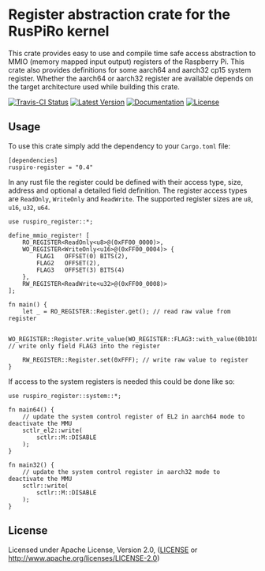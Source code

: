 # Register abstraction crate for the RusPiRo kernel

This crate provides easy to use and compile time safe access abstraction to MMIO (memory mapped input output) registers of the Raspberry Pi.
This crate also provides definitions for some aarch64 and aarch32 cp15 system register. Whether the aarch64 or aarch32 register are available depends on the target architecture used while building this crate.

[![Travis-CI Status](https://api.travis-ci.org/RusPiRo/ruspiro-register.svg?branch=master)](https://travis-ci.org/RusPiRo/ruspiro-register)
[![Latest Version](https://img.shields.io/crates/v/ruspiro-register.svg)](https://crates.io/crates/ruspiro-register)
[![Documentation](https://docs.rs/ruspiro-register/badge.svg)](https://docs.rs/ruspiro-register)
[![License](https://img.shields.io/crates/l/ruspiro-register.svg)](https://github.com/RusPiRo/ruspiro-register#license)

## Usage

To use this crate simply add the dependency to your ``Cargo.toml`` file:
```
[dependencies]
ruspiro-register = "0.4"
```

In any rust file the register could be defined with their access type, size, address and optional a detailed field definition.
The register access types are ``ReadOnly``, ``WriteOnly`` and ``ReadWrite``. The supported register sizes are `u8`, ``u16``, ``u32``, ``u64``.

```
use ruspiro_register::*;

define_mmio_register! [
    RO_REGISTER<ReadOnly<u8>@(0xFF00_0000)>,
    WO_REGISTER<WriteOnly<u16>@(0xFF00_0004)> {
        FLAG1   OFFSET(0) BITS(2),
        FLAG2   OFFSET(2),
        FLAG3   OFFSET(3) BITS(4)
    },
    RW_REGISTER<ReadWrite<u32>@(0xFF00_0008)> 
];

fn main() {
    let _ = RO_REGISTER::Register.get(); // read raw value from register

    WO_REGISTER::Register.write_value(WO_REGISTER::FLAG3::with_value(0b1010)); // write only field FLAG3 into the register
    
    RW_REGISTER::Register.set(0xFFF); // write raw value to register
}
```

If access to the system registers is needed this could be done like so:
```
use ruspiro_register::system::*;

fn main64() {
    // update the system control register of EL2 in aarch64 mode to deactivate the MMU
    sctlr_el2::write(
        sctlr::M::DISABLE
    );
}

fn main32() {
    // update the system control register in aarch32 mode to deactivate the MMU
    sctlr::write(
        sctlr::M::DISABLE
    );
}
```

## License
Licensed under Apache License, Version 2.0, ([LICENSE](LICENSE) or http://www.apache.org/licenses/LICENSE-2.0)